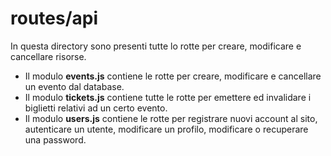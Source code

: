 # routes/api

In questa directory sono presenti tutte lo rotte per creare, modificare e cancellare risorse.

- Il modulo **events.js** contiene le rotte per creare, modificare e cancellare un evento dal database.
- Il modulo **tickets.js** contiene tutte le rotte per emettere ed invalidare i biglietti relativi ad un certo evento.
- Il modulo **users.js** contiene le rotte per registrare nuovi account al sito, autenticare un utente, modificare un profilo, modificare o recuperare una password.
